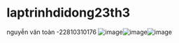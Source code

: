 # laptrinhdidong23th3
nguyễn văn toàn -22810310176
![image](https://github.com/user-attachments/assets/2539b423-34fd-44e3-aebc-1ad30bbc7e79)![image](https://github.com/user-attachments/assets/6de9a607-6af4-4693-bb76-d84e6e24fa31)![image](https://github.com/user-attachments/assets/5d7e50f7-9a2a-4418-bcd0-8b21e136521f)


